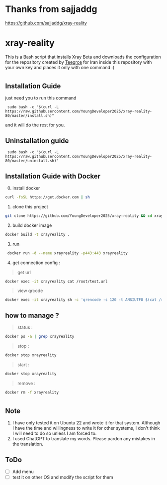 # Thanks from sajjaddg
https://github.com/sajjaddg/xray-reality

# xray-reality
This is a Bash script that installs Xray Beta and downloads the configuration for the repository created by [Teegrce](https://twitter.com/Teegrce) for Iran inside this repository with your own key and places it only with one command :)
#
## Installation Guide
just need you to run this command
```
 sudo bash -c "$(curl -L https://raw.githubusercontent.com/YoungDeveloper2025/xray-reality-80/master/install.sh)"
``` 
and it will do the rest for you.

## Uninstallation guide
```
 sudo bash -c "$(curl -L https://raw.githubusercontent.com/YoungDeveloper2025/xray-reality-80/master/uninstall.sh)"
``` 

## Installation Guide with Docker 

0. install docker 
``` bash
curl -fsSL https://get.docker.com | sh
```
1. clone this project 
``` bash
git clone https://github.com/YoungDeveloper2025/xray-reality && cd xray-reality
```
2. build docker image 
``` bash
docker build -t xrayreality .
```
3. run 
``` bash
 docker run -d --name xrayreality -p443:443 xrayreality
```
4. get connection config :
> get url
``` bash
docker exec -it xrayreality cat /root/test.url
```
> view qrcode 
``` bash
docker exec -it xrayreality sh -c 'qrencode -s 120 -t ANSIUTF8 $(cat /root/test.url)'
```
## how to manage ?
> status :
``` bash
docker ps -a | grep xrayreality
```
> stop :
``` bash
docker stop xrayreality
```
> start :
``` bash
docker stop xrayreality
```
>remove :
``` bash
docker rm -f xrayreality
```
#
## Note
1. I have only tested it on Ubuntu 22 and wrote it for that system. Although I have the time and willingness to write it for other systems, I don't think I will need to do so unless I am forced to.
2. I used ChatGPT to translate my words. Please pardon any mistakes in the translation.

## ToDo
- [ ] Add menu
- [ ] test it on other OS and modify the script for them
